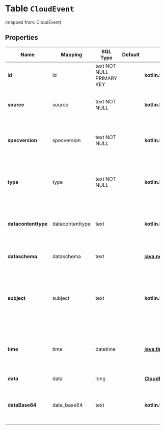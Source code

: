 
# Table `CloudEvent`
(mapped from: CloudEvent)

## Properties
Name | Mapping | SQL Type | Default | Type | Description | Notes
---- | ------- | -------- | ------- | ---- | ----------- | -----
**id** | id | text NOT NULL PRIMARY KEY |  | **kotlin.String** | Identifies the event. | 
**source** | source | text NOT NULL |  | **kotlin.String** | Identifies the context in which an event happened. | 
**specversion** | specversion | text NOT NULL |  | **kotlin.String** | The version of the CloudEvents specification which the event uses. | 
**type** | type | text NOT NULL |  | **kotlin.String** | Describes the type of event related to the originating occurrence. | 
**datacontenttype** | datacontenttype | text |  | **kotlin.String** | Content type of the data value. Must adhere to RFC 2046 format. |  [optional]
**dataschema** | dataschema | text |  | [**java.net.URI**](java.net.URI.md) | Identifies the schema that data adheres to. |  [optional]
**subject** | subject | text |  | **kotlin.String** | Describes the subject of the event in the context of the event producer (identified by source). |  [optional]
**time** | time | datetime |  | [**java.time.LocalDateTime**](java.time.LocalDateTime.md) | Timestamp of when the occurrence happened. Must adhere to RFC 3339. |  [optional]
**data** | data | long |  | [**CloudEventData**](CloudEventData.md) |  |  [optional] [foreignkey]
**dataBase64** | data_base64 | text |  | **kotlin.String** | Base64 encoded event payload. Must adhere to RFC4648. |  [optional]












